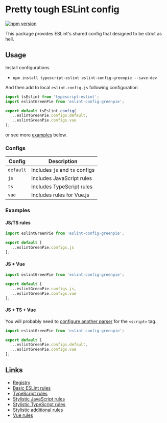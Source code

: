 # Pretty tough ESLint config

[![npm version](https://badge.fury.io/js/eslint-config-greenpie.svg)](http://badge.fury.io/js/eslint-config-greenpie)

This package provides ESLint's shared config that designed to be strict as hell.

## Usage

Install configurations

* `npm install typescript-eslint eslint-config-greenpie --save-dev`

And then add to local `eslint.config.js` following configuration

```js
import tsEslint from 'typescript-eslint';
import eslintGreenPie from 'eslint-config-greenpie';

export default tsEslint.config(
  ...eslintGreenPie.configs.default,
  ...eslintGreenPie.configs.vue
);
```

or see more [examples](#examples) below.

### Configs

| Config    | Description                    |
|-----------|--------------------------------|
| `default` | Includes `js` and `ts` configs |
| `js`      | Includes JavaScript rules      |
| `ts`      | Includes TypeScript rules      |
| `vue`     | Includes rules for Vue.js      |

### Examples

#### JS/TS rules

```js
import eslintGreenPie from 'eslint-config-greenpie';

export default [
  ...eslintGreenPie.configs.js
];
```

#### JS + Vue

```js
import eslintGreenPie from 'eslint-config-greenpie';

export default [
  ...eslintGreenPie.configs.js,
  ...eslintGreenPie.configs.vue
];
```

#### JS + TS + Vue

You will probably need to [configure another parser](https://github.com/vuejs/vue-eslint-parser#parseroptionsparser) for the `<script>` tag.

```js
import eslintGreenPie from 'eslint-config-greenpie';

export default [
  ...eslintGreenPie.configs.default,
  ...eslintGreenPie.configs.vue
];
```

## Links

* [Registry](https://www.npmjs.com/package/eslint-config-greenpie)
* [Basic ESLint rules](https://eslint.org/docs/rules/)
* [TypeScript rules](https://typescript-eslint.io/rules/)
* [Stylistic JavaScript rules](https://eslint.style/packages/js)
* [Stylistic TypeScript rules](https://eslint.style/packages/ts)
* [Stylistic additional rules](https://eslint.style/packages/plus)
* [Vue rules](https://eslint.vuejs.org/rules/)
